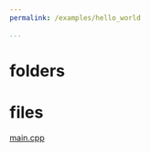 ```yaml
---
permalink: /examples/hello_world

...
```

# folders

# files

[main.cpp](/mssm_spring22\examples\hello_world\main_cpp.html)

